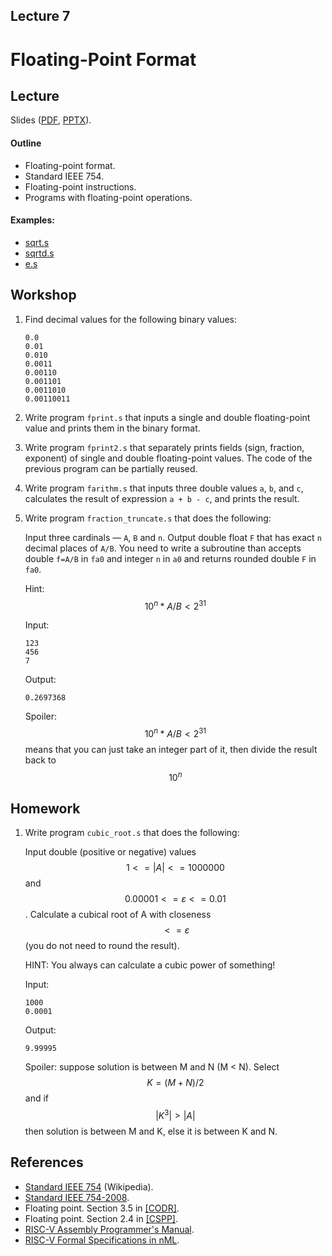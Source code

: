 <script type="text/javascript" async
  src="https://cdnjs.cloudflare.com/ajax/libs/mathjax/2.7.5/MathJax.js?config=TeX-AMS-MML_HTMLorMML">
  MathJax.Hub.Config({
    tex2jax: {
      inlineMath: [['$$','$$'], ['\\(','\\)']],
      processEscapes: true
    }
  });
</script>

Lecture 7
---

# Floating-Point Format

## Lecture

Slides ([PDF](CA_Lecture_07.pdf), [PPTX](CA_Lecture_07.pptx)).

#### Outline

* Floating-point format.
* Standard IEEE 754.
* Floating-point instructions.
* Programs with floating-point operations.

#### Examples:

* [sqrt.s](https://github.com/andrewt0301/hse-acos-course/blob/master/docs/part1ca/07_FP/sqrt.s)
* [sqrtd.s](https://github.com/andrewt0301/hse-acos-course/blob/master/docs/part1ca/07_FP/sqrtd.s)
* [e.s](https://github.com/andrewt0301/hse-acos-course/blob/master/docs/part1ca/07_FP/e.s)

## Workshop

1. Find decimal values for the following binary values:

    ```
    0.0
    0.01
    0.010
    0.0011
    0.00110
    0.001101
    0.0011010
    0.00110011
    ```

1. Write program `fprint.s` that inputs a single and double floating-point value
   and prints them in the binary format.

1. Write program `fprint2.s` that separately prints fields (sign, fraction, exponent)
   of single and double floating-point values.
   The code of the previous program can be partially reused. 

1. Write program `farithm.s` that inputs three double values `a`, `b`, and `c`,
   calculates the result of expression `a + b - c`, and prints the result.   

1. Write program `fraction_truncate.s` that does the following:

   Input three cardinals — `A`, `B` and `n`.
   Output double float `F` that has exact `n` decimal places of `A/B`.
   You need to write a subroutine than accepts double `f=A/B` in `fa0` and integer `n` in `a0`
   and returns rounded double `F` in `fa0`.

   Hint: $$10^n*A/B < 2^{31}$$

   Input:
   ```
   123
   456
   7
   ```
   Output:
   ```
   0.2697368
   ```

   Spoiler:
   $$10^n*A/B < 2^{31}$$ means that you can just take an integer part of it,
   then divide the result back to $$10^n$$

## Homework

1. Write program `cubic_root.s` that does the following:

   Input double (positive or negative) values $$1 <= |A| <= 1000000$$ and $$0.00001<= ɛ <=0.01$$.
   Calculate a cubical root of A with closeness $$<=ɛ$$ (you do not need to round the result).

   HINT: You always can calculate a cubic power of something!

   Input:
   ```
   1000
   0.0001
   ```
   Output:
   ```
   9.99995
   ```

   Spoiler: suppose solution is between M and N (M < N).
   Select $$K=(M+N)/2$$ and if $$|K^3|>|A|$$ then solution is between M and K, else it is between K and N.

## References

* [Standard IEEE 754](https://en.wikipedia.org/wiki/IEEE_754) (Wikipedia).
* [Standard IEEE 754-2008](ieee-754-2008.pdf).
* Floating point. Section 3.5 in [[CODR]](../../books.md).
* Floating point. Section 2.4 in [[CSPP]](../../books.md).
* [RISC-V Assembly Programmer's Manual](
  https://github.com/riscv/riscv-asm-manual/blob/master/riscv-asm.md).
* [RISC-V Formal Specifications in nML](
  https://github.com/andrewt0301/ispras-microtesk-riscv/tree/master/microtesk-riscv/src/main/arch/riscv/model).
